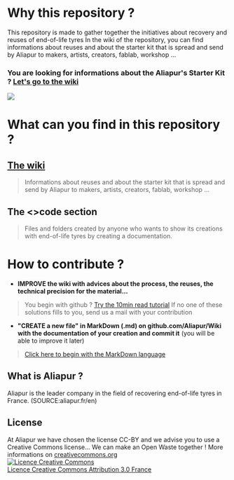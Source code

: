 # Why this repository ?
This repository is made to gather together the initiatives about recovery and reuses of end-of-life tyres 
In the wiki of the repository, you can find informations about reuses and about the starter kit that is spread and send by Aliapur to makers, artists, creators, fablab, workshop ...
### You are looking for informations about the Aliapur's Starter Kit ? [Let's go to the wiki](https://github.com/Aliapur/Wiki/wiki)

![](https://github.com/Aliapur/Wiki/raw/master/pictures/banniere1.png)

# What can you find in this repository ?
## [The wiki](https://github.com/Aliapur/Wiki/wiki)
> Informations about reuses and about the starter kit that is spread and send by Aliapur to makers, artists, creators, fablab, workshop ...
## The <>code section 
>  Files and folders created by anyone who wants to show its creations with end-of-life tyres by creating a documentation.

# How to contribute ? 
* **IMPROVE the wiki with advices about the process, the reuses, the technical precision for the material...**
> You begin with github ? [Try the 10min read tutorial](https://guides.github.com/activities/hello-world/)
> If no one of these solutions fills to you, send us a mail with your contribution
* **"CREATE a new file" in MarkDown (.md) on github.com/Aliapur/Wiki with the documentation of your creation and commit it** (you will be able to improve it later) 
> [Click here to begin with the MarkDown language](https://guides.github.com/features/mastering-markdown/)


## What is Aliapur ?
Aliapur is the leader company in the field of recovering end-of-life tyres in France. (SOURCE:aliapur.fr/en)

## License
At Aliapur we have chosen the license CC-BY and we advise you to use a Creative Commons license... We can make an Open Waste together ! More informations on <a href="http://creativecommons.org/" target="_blank">creativecommons.org</a><br>
<a href="http://creativecommons.org/licenses/by/3.0/fr/" target="_blank"><img alt="Licence Creative Commons" style="border-width:0" src="https://i.creativecommons.org/l/by/3.0/fr/88x31.png"></a><br><a href="http://creativecommons.org/licenses/by/3.0/fr/" target="_blank">Licence Creative Commons Attribution 3.0 France</a>
